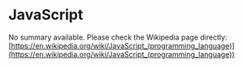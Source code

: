 # JavaScript

No summary available. Please check the Wikipedia page directly: [https://en.wikipedia.org/wiki/JavaScript_(programming_language)](https://en.wikipedia.org/wiki/JavaScript_(programming_language))
